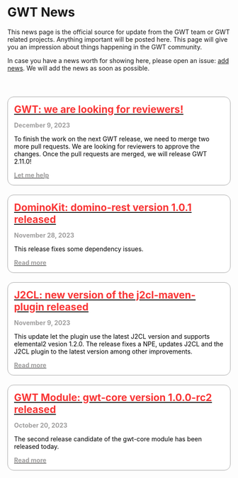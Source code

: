 GWT News
===

This news page is the official source for update from the GWT team or GWT related projects. Anything important will be posted here. This page will give you an impression about things happening in the GWT community. 

In case you have a news worth for showing here, please open an issue: [add news](https://github.com/gwtproject/gwt-site/issues).
We will add the news as soon as possible.

<style>
.container-list-news {
    display: flex;
    flex-direction: column; 
    margin-top: 4em; 
    grid-gap: 1.5em;
    gap: 1.5em;
    box-sizing: border-box;
    /*border: 0 solid white;*/
    width: 100%
}

.container-news {
    padding: 1em;
    border: 1px solid darkgrey;
    border-radius: 1em;
    background: white;
}

.container-headline {
    color: #f93535;
    text-decoration: none;
    font-weight: bold;
    font-size: 160%;    
}

.container-date {
    padding: 1em 0 0 0;
    font-weight: bold;
    color: #9e9d9d;
}

.container-text {
    padding: 1em 0 0 0;
    color: black;
}

.container-link {
    padding: 1em 0 0 0;
    font-weight: bold;
    color: #9e9d9d;
}
</style>
<div class="container-list-news">
    <div class="container-news">
        <a href="https://matrix.to/#/#gwtproject_gwt:gitter.im" target="_blank">
            <div class="container-headline">
                GWT: we are looking for reviewers!
            </div>
        </a>
        <div class="container-date">
            December 9, 2023
        </div>
        <div class="container-text">
            To finish the work on the next GWT release, we need to merge two more pull requests. We are looking for reviewers to approve the changes. Once the pull requests are merged, we will release GWT 2.11.0!
        </div>
           <a href="https://matrix.to/#/#gwtproject_gwt:gitter.im" target="_blank">
            <div class="container-link">
                Let me help 
            </div>
        </a>
    </div>
    <div class="container-news">
        <a href="https://github.com/DominoKit/domino-rest" target="_blank">
            <div class="container-headline">
                DominoKit: domino-rest version 1.0.1 released
            </div>
        </a>
        <div class="container-date">
            November 28, 2023
        </div>
        <div class="container-text">
            This release fixes some dependency issues.
        </div>
           <a href="https://github.com/DominoKit/domino-rest" target="_blank">
            <div class="container-link">
                Read more
            </div>
        </a>
    </div>
    <div class="container-news">
        <a href="https://github.com/Vertispan/j2clmavenplugin/releases/tag/v0.22.0" target="_blank">
            <div class="container-headline">
                J2CL: new version of the j2cl-maven-plugin released
            </div>
        </a>
        <div class="container-date">
            November 9, 2023
        </div>
        <div class="container-text">
            This update let the plugin use the latest J2CL version and supports elemental2 vesion 1.2.0. The release fixes a NPE, updates J2CL and the J2CL plugin to the latest version among other improvements.
        </div>
           <a href="https://github.com/Vertispan/j2clmavenplugin/releases/tag/v0.22.0" target="_blank">
            <div class="container-link">
                Read more
            </div>
        </a>
    </div>
    <div class="container-news">
        <a href="https://github.com/gwtproject/gwt-core/releases/tag/v1.0.0-RC2" target="_blank">
            <div class="container-headline">
                GWT Module: gwt-core version 1.0.0-rc2 released
            </div>
        </a>
        <div class="container-date">
            October 20, 2023
        </div>
        <div class="container-text">
            The second release candidate of the gwt-core module has been released today.
        </div>
           <a href="https://github.com/gwtproject/gwt-core/releases/tag/v1.0.0-RC2" target="_blank">
            <div class="container-link">
                Read more
            </div>
        </a>
  </div>
</div>




